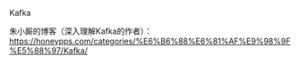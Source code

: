 Kafka

朱小厮的博客（深入理解Kafka的作者）：https://honeypps.com/categories/%E6%B6%88%E6%81%AF%E9%98%9F%E5%88%97/Kafka/